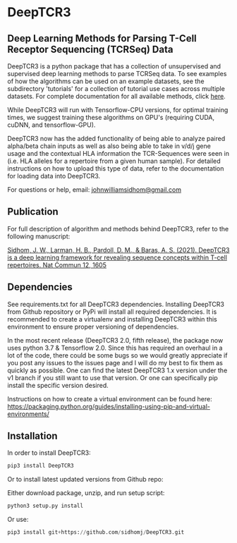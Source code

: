 # DeepTCR3

## Deep Learning Methods for Parsing T-Cell Receptor Sequencing (TCRSeq) Data

DeepTCR3 is a python package that has a collection of unsupervised and supervised 
deep learning methods to parse TCRSeq data. To see examples of how the algorithms can 
be used on an example datasets, see the subdirectory 'tutorials' for a collection of tutorial 
use cases across multiple datasets. For complete documentation for all available methods,
 click [here](https://sidhomj.github.io/DeepTCR3/).

While DeepTCR3 will run with Tensorflow-CPU versions, for optimal training times, 
we suggest training these algorithms on GPU's (requiring CUDA, cuDNN, and tensorflow-GPU). 

DeepTCR3 now has the added functionality of being able to analyze paired alpha/beta chain inputs as well
as also being able to take in v/d/j gene usage and the contextual HLA information the TCR-Sequences
were seen in (i.e. HLA alleles for a repertoire from a given human sample). For detailed instructions on 
how to upload this type of data, refer to the documentation for loading data into DeepTCR3.  

For questions or help, email: johnwilliamsidhom@gmail.com

## Publication

For full description of algorithm and methods behind DeepTCR3, refer to the following manuscript:

[Sidhom, J. W., Larman, H. B., Pardoll, D. M., & Baras, A. S. (2021). DeepTCR3 is a deep learning framework for revealing sequence concepts within T-cell repertoires. Nat Commun 12, 1605](https://www.nature.com/articles/s41467-021-21879-w)

## Dependencies

See requirements.txt for all DeepTCR3 dependencies. Installing DeepTCR3 from Github repository or PyPi will install all required dependencies.
It is recommended to create a virtualenv and installing DeepTCR3 within this environment to ensure proper versioning of dependencies.

In the most recent release (DeepTCR3 2.0, fifth release), the package now uses python 3.7 & Tensorflow 2.0. Since this has required an overhaul in a lot of the code, there could be some bugs so we would greatly appreciate if you post any issues to the issues page and I will do my best to fix them as quickly as possible. One can find the latest DeepTCR3 1.x version under the v1 branch if you still want to use that version. Or one can specifically pip install the specific version desired.

Instructions on how to create a virtual environment can be found here:
https://packaging.python.org/guides/installing-using-pip-and-virtual-environments/

## Installation

In order to install DeepTCR3:

```python
pip3 install DeepTCR3

```

Or to install latest updated versions from Github repo:
 
Either download package, unzip, and run setup script:

```python
python3 setup.py install
```

Or use:

```python
pip3 install git+https://github.com/sidhomj/DeepTCR3.git

```
